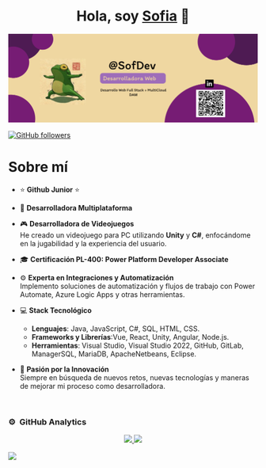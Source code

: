 <div align="center">
<h1 align="center">Hola, soy <a href="https://aristi.dev">Sofia</a> 👋</h1>
</div>
<img src="Logo.png" alt="Logo">

[![GitHub followers](https://img.shields.io/github/followers/sofiamartinez?style=social)](https://github.com/SofiaMartinez23)

# Sobre mí

- ⭐ **Github Junior** ⭐  

- 📲 **Desarrolladora Multiplataforma**  

- 🎮 **Desarrolladora de Videojuegos**  
  He creado un videojuego para PC utilizando **Unity** y **C#**, enfocándome en la jugabilidad y la experiencia del usuario.

- 🎓 **Certificación PL-400: Power Platform Developer Associate**  

- ⚙️ **Experta en Integraciones y Automatización**  
  Implemento soluciones de automatización y flujos de trabajo con Power Automate, Azure Logic Apps y otras herramientas.

- 💻 **Stack Tecnológico**  
  - **Lenguajes**: Java, JavaScript, C#, SQL, HTML, CSS.
  - **Frameworks y Librerías**:Vue, React, Unity, Angular, Node.js.
  - **Herramientas**: Visual Studio, Visual Studio 2022, GitHub, GitLab, ManagerSQL, MariaDB, ApacheNetbeans, Eclipse.

- 🔧 **Pasión por la Innovación**  
  Siempre en búsqueda de nuevos retos, nuevas tecnologías y maneras de mejorar mi proceso como desarrolladora.
<br>

### ⚙️ &nbsp;GitHub Analytics
<p align="center">
<a href="https://github.com/sofiamartinez">
  <img height="180em" src="https://github-readme-stats-eight-theta.vercel.app/api?username=sofiamartinez&show_icons=true&theme=algolia&include_all_commits=true&count_private=true"/>
  <img height="180em" src="https://github-readme-stats-eight-theta.vercel.app/api/top-langs/?username=sofiamartinez&layout=compact&langs_count=8&theme=algolia"/>
</a>
</p>
<picture>
  <source
    srcset="https://github-readme-stats.vercel.app/api?username=sofiamartinez23&hide=contribs&show_icons=true&theme=tokyonight&show=prs_merged_percentage&rank_icon=github&border_color=744cb0"
    media="(prefers-color-scheme: dark)"
  />
  <source
    srcset="https://github-readme-stats.vercel.app/api?username=sofiamartinez23&hide=contribs&show_icons=true&theme=shadow_blue&show=prs_merged_percentage&rank_icon=github&border_color=b9edc3&bg_color=dafbe1&title_color=00bda3&text_color=b0a3e1&icon_color=00c3ae"
    media="(prefers-color-scheme: light), (prefers-color-scheme: no-preference)"
  />
    <img height=180 align="center" src="https://github-readme-stats.vercel.app/api?username=sofiamartinez23&hide=contribs&show_icons=true&theme=calm&show=prs_merged_percentage&rank_icon=github&border_color=744cb0" />
  </picture>
